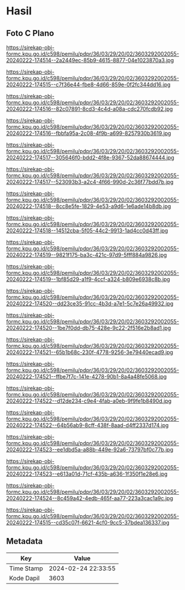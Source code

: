 # Hasil

## Foto C Plano

https://sirekap-obj-formc.kpu.go.id/c598/pemilu/pdpr/36/03/29/20/02/3603292002055-20240222-174514--2a2449ec-85b9-4615-8877-04e1023870a3.jpg

https://sirekap-obj-formc.kpu.go.id/c598/pemilu/pdpr/36/03/29/20/02/3603292002055-20240222-174515--c7f36e44-fbe8-4d66-859e-0f2fc344dd16.jpg

https://sirekap-obj-formc.kpu.go.id/c598/pemilu/pdpr/36/03/29/20/02/3603292002055-20240222-174516--82c07891-8cd3-4c4d-a08a-cdc270fcdb92.jpg

https://sirekap-obj-formc.kpu.go.id/c598/pemilu/pdpr/36/03/29/20/02/3603292002055-20240222-174516--fbbfa95a-2c08-4f9b-a699-8257930b3619.jpg

https://sirekap-obj-formc.kpu.go.id/c598/pemilu/pdpr/36/03/29/20/02/3603292002055-20240222-174517--305646f0-bdd2-4f8e-9367-52da88674444.jpg

https://sirekap-obj-formc.kpu.go.id/c598/pemilu/pdpr/36/03/29/20/02/3603292002055-20240222-174517--523093b3-a2c4-4f66-990d-2c36f77bdd7b.jpg

https://sirekap-obj-formc.kpu.go.id/c598/pemilu/pdpr/36/03/29/20/02/3603292002055-20240222-174518--8cc8e5fe-1829-4e53-a9d6-1e6ade14b8db.jpg

https://sirekap-obj-formc.kpu.go.id/c598/pemilu/pdpr/36/03/29/20/02/3603292002055-20240222-174518--14512cba-5f05-44c2-9913-1ad4cc0d43ff.jpg

https://sirekap-obj-formc.kpu.go.id/c598/pemilu/pdpr/36/03/29/20/02/3603292002055-20240222-174519--9821f175-ba3c-421c-97d9-5fff884a9826.jpg

https://sirekap-obj-formc.kpu.go.id/c598/pemilu/pdpr/36/03/29/20/02/3603292002055-20240222-174519--1bf85d29-a1f9-4ccf-a324-b809e6938c8b.jpg

https://sirekap-obj-formc.kpu.go.id/c598/pemilu/pdpr/36/03/29/20/02/3603292002055-20240222-174520--dd23ce35-91cc-4b3d-a7e1-5c7e26a49932.jpg

https://sirekap-obj-formc.kpu.go.id/c598/pemilu/pdpr/36/03/29/20/02/3603292002055-20240222-174520--1be7f0dd-db75-428e-9c22-2f516e2b8ad1.jpg

https://sirekap-obj-formc.kpu.go.id/c598/pemilu/pdpr/36/03/29/20/02/3603292002055-20240222-174521--65b1b68c-230f-4778-9256-3e79440ecad9.jpg

https://sirekap-obj-formc.kpu.go.id/c598/pemilu/pdpr/36/03/29/20/02/3603292002055-20240222-174521--ffbe7f7c-141e-4278-90b1-8a4a48fe5068.jpg

https://sirekap-obj-formc.kpu.go.id/c598/pemilu/pdpr/36/03/29/20/02/3603292002055-20240222-174522--d12de234-c9e4-4fab-a0eb-9f9fe1b8490d.jpg

https://sirekap-obj-formc.kpu.go.id/c598/pemilu/pdpr/36/03/29/20/02/3603292002055-20240222-174522--64b56ab9-8cff-438f-8aad-d4ff2337d174.jpg

https://sirekap-obj-formc.kpu.go.id/c598/pemilu/pdpr/36/03/29/20/02/3603292002055-20240222-174523--ee1dbd5a-a88b-449e-92a6-73797bf0c77b.jpg

https://sirekap-obj-formc.kpu.go.id/c598/pemilu/pdpr/36/03/29/20/02/3603292002055-20240222-174523--e613a01d-71cf-435b-a636-1f350f1e28e6.jpg

https://sirekap-obj-formc.kpu.go.id/c598/pemilu/pdpr/36/03/29/20/02/3603292002055-20240222-174524--8c459a42-4edb-465f-aa77-223a3cac1a9c.jpg

https://sirekap-obj-formc.kpu.go.id/c598/pemilu/pdpr/36/03/29/20/02/3603292002055-20240222-174515--cd35c07f-6621-4cf0-9cc5-37bdea136337.jpg


## Metadata

| Key        | Value               |
| ---------- | ------------------- |
| Time Stamp | 2024-02-24 22:33:55 |
| Kode Dapil | 3603                |



